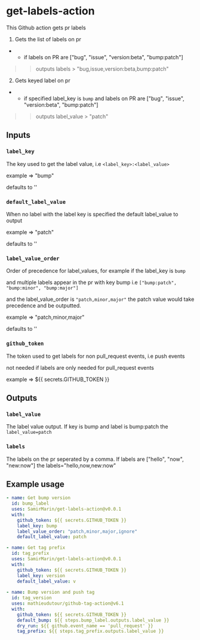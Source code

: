 # get-labels-action
This Github action gets pr labels
1. Gets the list of labels on pr
- - if labels on PR are ["bug", "issue", "version:beta", "bump:patch"]
>>outputs labels > "bug,issue,version:beta,bump:patch"

2. Gets keyed label on pr
- - if specified label_key is `bump` and labels on PR are ["bug", "issue", "version:beta", "bump:patch"]
>>outputs label_value > "patch"

## Inputs

### `label_key`
The key used to get the label value, i.e `<label_key>:<label_value>`

example => "bump"

defaults to ''

### `default_label_value`
When no label with the label key is specified the default label_value to output

example => "patch"

defaults to ''

### `label_value_order`
Order of precedence for label_values, for example if the label_key is `bump` 

and multiple labels appear in the pr with key bump i.e `["bump:patch", "bump:minor", "bump:major"]`

and the label_value_order is `"patch,minor,major"` the patch value would take precedence and be outputted.

example => "patch,minor,major"

defaults to ''

### `github_token`
The token used to get labels for non pull_request events, i.e push events

not needed if labels are only needed for pull_request events

example => ${{ secrets.GITHUB_TOKEN }}

## Outputs

### `label_value`
The label value output. If key is bump and label is bump:patch the `label_value=patch`

### `labels`
The labels on the pr seperated by a comma. If labels are ["hello", "now", "new:now"] the labels="hello,now,new:now"

## Example usage

```yaml
- name: Get bump version
  id: bump_label
  uses: SamirMarin/get-labels-action@v0.0.1
  with:
    github_token: ${{ secrets.GITHUB_TOKEN }}
    label_key: bump
    label_value_order: "patch,minor,major,ignore"
    default_label_value: patch

- name: Get tag prefix
  id: tag_prefix
  uses: SamirMarin/get-labels-action@v0.0.1
  with:
    github_token: ${{ secrets.GITHUB_TOKEN }}
    label_key: version
    default_label_value: v
    
- name: Bump version and push tag
  id: tag_version
  uses: mathieudutour/github-tag-action@v6.1
  with:
    github_token: ${{ secrets.GITHUB_TOKEN }}
    default_bump: ${{ steps.bump_label.outputs.label_value }}
    dry_run: ${{ github.event_name == 'pull_request' }}
    tag_prefix: ${{ steps.tag_prefix.outputs.label_value }}
```